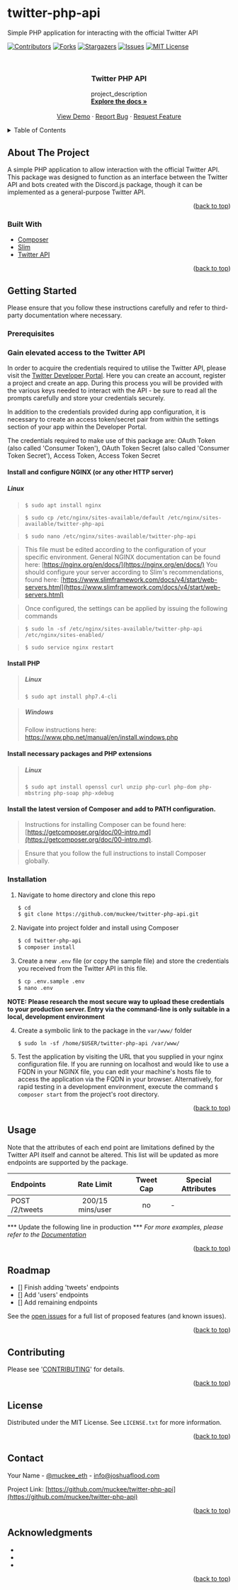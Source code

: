 # twitter-php-api
Simple PHP application for interacting with the official Twitter API

<div id="top"></div>

<!-- PROJECT SHIELDS -->
[![Contributors][contributors-shield]][contributors-url]
[![Forks][forks-shield]][forks-url]
[![Stargazers][stars-shield]][stars-url]
[![Issues][issues-shield]][issues-url]
[![MIT License][license-shield]][license-url]

<!-- PROJECT LOGO -->
<br />
<div align="center">

  <h3 align="center">Twitter PHP API</h3>

  <p align="center">
    project_description
    <br />
    <a href="https://github.com/muckee/twitter-php-api"><strong>Explore the docs »</strong></a>
    <br />
    <br />
    <a href="https://github.com/muckee/twitter-php-api">View Demo</a>
    ·
    <a href="https://github.com/muckee/twitter-php-api/issues">Report Bug</a>
    ·
    <a href="https://github.com/muckee/twitter-php-api/issues">Request Feature</a>
  </p>
</div>

<!-- TABLE OF CONTENTS -->
<details>
  <summary>Table of Contents</summary>
  <ol>
    <li>
      <a href="#about-the-project">About The Project</a>
      <ul>
        <li><a href="#built-with">Built With</a></li>
      </ul>
    </li>
    <li>
      <a href="#getting-started">Getting Started</a>
      <ul>
        <li><a href="#prerequisites">Prerequisites</a></li>
        <li><a href="#installation">Installation</a></li>
      </ul>
    </li>
    <li><a href="#usage">Usage</a></li>
    <li><a href="#roadmap">Roadmap</a></li>
    <li><a href="#contributing">Contributing</a></li>
    <li><a href="#license">License</a></li>
    <li><a href="#contact">Contact</a></li>
    <li><a href="#acknowledgments">Acknowledgments</a></li>
  </ol>
</details>



<!-- ABOUT THE PROJECT -->
## About The Project

A simple PHP application to allow interaction with the official Twitter API. This package was designed to function as an interface between the Twitter API and bots created with the Discord.js package, though it can be implemented as a general-purpose Twitter API.

<p align="right">(<a href="#top">back to top</a>)</p>



### Built With

* [Composer](https://getcomposer.org/)
* [Slim](https://www.slimframework.com/)
* [Twitter API](https://developer.twitter.com/)

<p align="right">(<a href="#top">back to top</a>)</p>



<!-- GETTING STARTED -->
## Getting Started

Please ensure that you follow these instructions carefully and refer to third-party documentation where necessary.

### Prerequisites

### Gain elevated access to the Twitter API
In order to acquire the credentials required to utilise the Twitter API, please visit the [Twitter Developer Portal](https://developer.twitter.com/). Here you can create an account, register a project and create an app. During this process you will be provided with the various keys needed to interact with the API - be sure to read all the prompts carefully and store your credentials securely.

In addition to the credentials provided during app configuration, it is necessary to create an access token/secret pair from within the settings section of your app within the Developer Portal.

The credentials required to make use of this package are: OAuth Token (also called 'Consumer Token'), OAuth Token Secret (also called 'Consumer Token Secret'), Access Token, Access Token Secret

#### Install and configure NGINX (or any other HTTP server)
##### Linux
>`$ sudo apt install nginx`

>`$ sudo cp /etc/nginx/sites-available/default /etc/nginx/sites-available/twitter-php-api`

>`$ sudo nano /etc/nginx/sites-available/twitter-php-api`

>This file must be edited according to the configuration of your specific environment.
>General NGINX documentation can be found here: [https://nginx.org/en/docs/](https://nginx.org/en/docs/)
>You should configure your server according to Slim's recommendations, found here: [https://www.slimframework.com/docs/v4/start/web-servers.html](https://www.slimframework.com/docs/v4/start/web-servers.html)

>Once configured, the settings can be applied by issuing the following commands

>`$ sudo ln -sf /etc/nginx/sites-available/twitter-php-api /etc/nginx/sites-enabled/`

>`$ sudo service nginx restart`

#### Install PHP
>##### Linux
>`$ sudo apt install php7.4-cli`

>##### Windows
>Follow instructions here: https://www.php.net/manual/en/install.windows.php

#### Install necessary packages and PHP extensions
>##### Linux
>`$ sudo apt install openssl curl unzip php-curl php-dom php-mbstring php-soap php-xdebug`

#### Install the latest version of Composer and add to PATH configuration.
>Instructions for installing Composer can be found here: [https://getcomposer.org/doc/00-intro.md](https://getcomposer.org/doc/00-intro.md).

>Ensure that you follow the full instructions to install Composer globally.

### Installation

1. Navigate to home directory and clone this repo
   ```sh
   $ cd
   $ git clone https://github.com/muckee/twitter-php-api.git
   ```
2. Navigate into project folder and install using Composer
   ```sh
   $ cd twitter-php-api
   $ composer install
   ```
3. Create a new `.env` file (or copy the sample file) and store the credentials you received from the Twitter API in this file.
   ```sh
   $ cp .env.sample .env
   $ nano .env
   ```
**NOTE: Please research the most secure way to upload these credentials to your production server. Entry via the command-line is only suitable in a local, development environment**

4. Create a symbolic link to the package in the `var/www/` folder
   ```
   $ sudo ln -sf /home/$USER/twitter-php-api /var/www/
   ```

5. Test the application by visiting the URL that you supplied in your nginx configuration file. If you are running on localhost and would like to use a FQDN in your NGINX file, you can edit your machine's hosts file to access the application via the FQDN in your browser. Alternatively, for rapid testing in a development environment, execute the command `$ composer start` from the project's root directory.

<p align="right">(<a href="#top">back to top</a>)</p>



<!-- USAGE EXAMPLES -->
## Usage
Note that the attributes of each end point are limitations defined by the Twitter API itself and cannot be altered. This list will be updated as more endpoints are supported by the package.

| Endpoints      |  Rate Limit      | Tweet Cap | Special Attributes |
|:---------------|:----------------:|:---------:|--------------------|
| POST /2/tweets | 200/15 mins/user | no        |-                   |

*** Update the following line in production
*** _For more examples, please refer to the [Documentation](https://example.com)_

<p align="right">(<a href="#top">back to top</a>)</p>



<!-- ROADMAP -->
## Roadmap

- [] Finish adding 'tweets' endpoints
- [] Add 'users' endpoints
- [] Add remaining endpoints

See the [open issues](https://github.com/muckee/twitter-php-api/issues) for a full list of proposed features (and known issues).

<p align="right">(<a href="#top">back to top</a>)</p>



<!-- CONTRIBUTING -->
## Contributing

Please see '[CONTRIBUTING](https://github.com/muckee/twitter-php-api/blob/main/CONTRIBUTING.md)' for details.

<p align="right">(<a href="#top">back to top</a>)</p>



<!-- LICENSE -->
## License

Distributed under the MIT License. See `LICENSE.txt` for more information.

<p align="right">(<a href="#top">back to top</a>)</p>



<!-- CONTACT -->
## Contact

Your Name - [@muckee_eth](https://twitter.com/muckee_eth) - info@joshuaflood.com

Project Link: [https://github.com/muckee/twitter-php-api](https://github.com/muckee/twitter-php-api)

<p align="right">(<a href="#top">back to top</a>)</p>



<!-- ACKNOWLEDGMENTS -->
## Acknowledgments

* []()
* []()
* []()

<p align="right">(<a href="#top">back to top</a>)</p>



<!-- MARKDOWN LINKS & IMAGES -->
<!-- https://www.markdownguide.org/basic-syntax/#reference-style-links -->
[contributors-shield]: https://img.shields.io/github/contributors/muckee/twitter-php-api.svg?style=for-the-badge
[contributors-url]: https://github.com/muckee/twitter-php-api/graphs/contributors
[forks-shield]: https://img.shields.io/github/forks/muckee/twitter-php-api.svg?style=for-the-badge
[forks-url]: https://github.com/muckee/twitter-php-api/network/members
[stars-shield]: https://img.shields.io/github/stars/muckee/twitter-php-api.svg?style=for-the-badge
[stars-url]: https://github.com/muckee/twitter-php-api/stargazers
[issues-shield]: https://img.shields.io/github/issues/muckee/twitter-php-api.svg?style=for-the-badge
[issues-url]: https://github.com/muckee/twitter-php-api/issues
[license-shield]: https://img.shields.io/github/license/muckee/twitter-php-api.svg?style=for-the-badge
[license-url]: https://github.com/muckee/twitter-php-api/blob/master/LICENSE.txt
[product-screenshot]: images/screenshot.png
